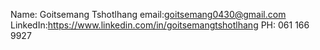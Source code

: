Name: Goitsemang Tshotlhang
email:goitsemang0430@gmail.com
LinkedIn:https://www.linkedin.com/in/goitsemangtshotlhang
PH: 061 166 9927
